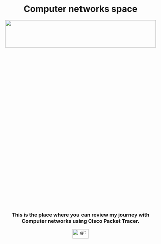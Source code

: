 <h1 align="center">Computer networks space</h1>

<p align="center">
  <img src="https://miro.medium.com/v2/resize:fit:960/0*7_1ymRF4dBAiDA9a.gif" width="100%" height="15%" style="max-width: 480px;" frameBorder="0" class="giphy-embed" allowFullScreen></img><p><a href="https://miro.medium.com/v2/resize:fit:960/0*7_1ymRF4dBAiDA9a.gif"></a></p>
</p>

<h3 align="center">This is the place where you can review my journey with Computer networks using Cisco Packet Tracer.</h3>

<p align="center"> <a target="_blank" rel="noreferrer"> <img src="https://1000logos.net/wp-content/uploads/2016/11/Cisco-logo.png" alt="git" width="50" height="30"/> </a> </p>





















